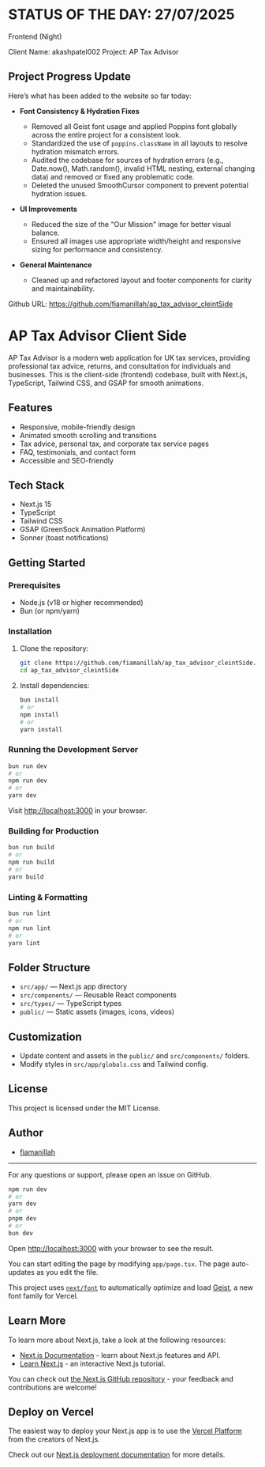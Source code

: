 # STATUS OF THE DAY: 27/07/2025
Frontend (Night)

Client Name: akashpatel002
Project: AP Tax Advisor

## Project Progress Update
Here’s what has been added to the website so far today:

*   **Font Consistency & Hydration Fixes**
    *   Removed all Geist font usage and applied Poppins font globally across the entire project for a consistent look.
    *   Standardized the use of `poppins.className` in all layouts to resolve hydration mismatch errors.
    *   Audited the codebase for sources of hydration errors (e.g., Date.now(), Math.random(), invalid HTML nesting, external changing data) and removed or fixed any problematic code.
    *   Deleted the unused SmoothCursor component to prevent potential hydration issues.

*   **UI Improvements**
    *   Reduced the size of the "Our Mission" image for better visual balance.
    *   Ensured all images use appropriate width/height and responsive sizing for performance and consistency.

*   **General Maintenance**
    *   Cleaned up and refactored layout and footer components for clarity and maintainability.

Github URL: https://github.com/fiamanillah/ap_tax_advisor_cleintSide

# AP Tax Advisor Client Side

AP Tax Advisor is a modern web application for UK tax services, providing professional tax advice, returns, and consultation for individuals and businesses. This is the client-side (frontend) codebase, built with Next.js, TypeScript, Tailwind CSS, and GSAP for smooth animations.

## Features

- Responsive, mobile-friendly design
- Animated smooth scrolling and transitions
- Tax advice, personal tax, and corporate tax service pages
- FAQ, testimonials, and contact form
- Accessible and SEO-friendly

## Tech Stack

- Next.js 15
- TypeScript
- Tailwind CSS
- GSAP (GreenSock Animation Platform)
- Sonner (toast notifications)

## Getting Started

### Prerequisites

- Node.js (v18 or higher recommended)
- Bun (or npm/yarn)

### Installation

1. Clone the repository:
   ```sh
   git clone https://github.com/fiamanillah/ap_tax_advisor_cleintSide.git
   cd ap_tax_advisor_cleintSide
   ```
2. Install dependencies:
   ```sh
   bun install
   # or
   npm install
   # or
   yarn install
   ```

### Running the Development Server

```sh
bun run dev
# or
npm run dev
# or
yarn dev
```

Visit [http://localhost:3000](http://localhost:3000) in your browser.

### Building for Production

```sh
bun run build
# or
npm run build
# or
yarn build
```

### Linting & Formatting

```sh
bun run lint
# or
npm run lint
# or
yarn lint
```

## Folder Structure

- `src/app/` — Next.js app directory
- `src/components/` — Reusable React components
- `src/types/` — TypeScript types
- `public/` — Static assets (images, icons, videos)

## Customization

- Update content and assets in the `public/` and `src/components/` folders.
- Modify styles in `src/app/globals.css` and Tailwind config.

## License

This project is licensed under the MIT License.

## Author

- [fiamanillah](https://github.com/fiamanillah)

---

For any questions or support, please open an issue on GitHub.

```bash
npm run dev
# or
yarn dev
# or
pnpm dev
# or
bun dev
```

Open [http://localhost:3000](http://localhost:3000) with your browser to see the result.

You can start editing the page by modifying `app/page.tsx`. The page auto-updates as you edit the file.

This project uses [`next/font`](https://nextjs.org/docs/app/building-your-application/optimizing/fonts) to automatically optimize and load [Geist](https://vercel.com/font), a new font family for Vercel.

## Learn More

To learn more about Next.js, take a look at the following resources:

- [Next.js Documentation](https://nextjs.org/docs) - learn about Next.js features and API.
- [Learn Next.js](https://nextjs.org/learn) - an interactive Next.js tutorial.

You can check out [the Next.js GitHub repository](https://github.com/vercel/next.js) - your feedback and contributions are welcome!

## Deploy on Vercel

The easiest way to deploy your Next.js app is to use the [Vercel Platform](https://vercel.com/new?utm_medium=default-template&filter=next.js&utm_source=create-next-app&utm_campaign=create-next-app-readme) from the creators of Next.js.

Check out our [Next.js deployment documentation](https://nextjs.org/docs/app/building-your-application/deploying) for more details.
